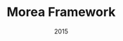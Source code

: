 ---
layout: project
type: project
published: true
image: images/morea-framework.png
title: Morea Framework
permalink: projects/morea-framework
date: 2015
labels:
  - Jekyll
  - GitHub Pages
  - Ruby
summary: A framework for educational websites based on Modules, Outcomes, Readings, Experiences, and Assessments.
projecturl: http://morea-framework.github.io
---